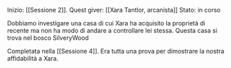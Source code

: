Inizio: [[Sessione 2]].
Quest giver: [[Xara Tantlor, arcanista]]
Stato: in corso

Dobbiamo investigare una casa di cui Xara ha acquisito la proprietà di recente ma non ha modo di andare a controllare lei stessa.
Questa casa si trova nel bosco SilveryWood

Completata nella [[Sessione 4]]. Era tutta una prova per dimostrare la nostra affidabilità a Xara.